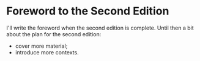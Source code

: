 # Foreword to the Second Edition

I'll write the foreword when the second edition is complete. Until then a bit about the plan for the second edition:

- cover more material;
- introduce more contexts.

